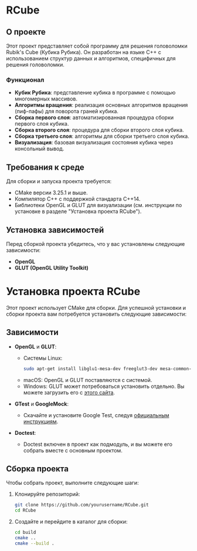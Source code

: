 # RCube

## О проекте

Этот проект представляет собой программу для решения головоломки Rubik's Cube (Кубика Рубика). Он разработан на языке C++ с использованием структур данных и алгоритмов, специфичных для решения головоломки.

### Функционал

- **Кубик Рубика**: представление кубика в программе с помощью многомерных массивов.
- **Алгоритмы вращения**: реализация основных алгоритмов вращения (пиф-пафы) для поворота граней кубика.
- **Сборка первого слоя**: автоматизированная процедура сборки первого слоя кубика.
- **Сборка второго слоя**: процедура для сборки второго слоя кубика.
- **Сборка третьего слоя**: алгоритмы для сборки третьего слоя кубика.
- **Визуализация**: базовая визуализация состояния кубика через консольный вывод.

## Требования к среде

Для сборки и запуска проекта требуется:

- CMake версии 3.25.1 и выше.
- Компилятор C++ с поддержкой стандарта C++14.
- Библиотеки OpenGL и GLUT для визуализации (см. инструкции по установке в разделе "Установка проекта RCube").

## Установка зависимостей

Перед сборкой проекта убедитесь, что у вас установлены следующие зависимости:

- **OpenGL**
- **GLUT (OpenGL Utility Toolkit)**

# Установка проекта RCube

Этот проект использует CMake для сборки. Для успешной установки и сборки проекта вам потребуется установить следующие зависимости:

## Зависимости

- **OpenGL** и **GLUT**:
  - Системы Linux:
    ```bash
    sudo apt-get install libglu1-mesa-dev freeglut3-dev mesa-common-dev
    ```
  - macOS:
    OpenGL и GLUT поставляются с системой.
  - Windows:
    GLUT может потребоваться установить отдельно. Вы можете загрузить его с [этого сайта](https://www.opengl.org/resources/libraries/glut/).

- **GTest** и **GoogleMock**:
  - Скачайте и установите Google Test, следуя [официальным инструкциям](https://github.com/google/googletest).

- **Doctest**:
  - Doctest включен в проект как подмодуль, и вы можете его собрать вместе с основным проектом.

## Сборка проекта

Чтобы собрать проект, выполните следующие шаги:

1. Клонируйте репозиторий:
   ```bash
   git clone https://github.com/yourusername/RCube.git
   cd RCube
2. Создайте и перейдите в каталог для сборки:
    ```bash
    cd build
    cmake ..
    cmake --build .
    ```